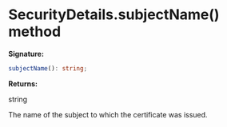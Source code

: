 # SecurityDetails.subjectName() method

**Signature:**

```typescript
subjectName(): string;
```

**Returns:**

string

The name of the subject to which the certificate was issued.
